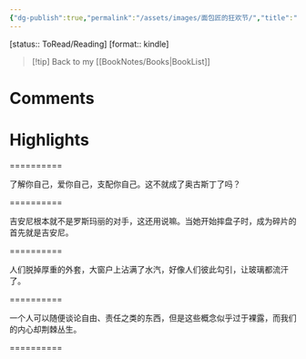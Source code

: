 ```yaml
---
{"dg-publish":true,"permalink":"/assets/images/面包匠的狂欢节/","title":"面包匠的狂欢节","noteIcon":""}
---
```


[status:: ToRead/Reading]
[format:: kindle]

>[!tip] Back to my [[BookNotes/Books\|BookList]]

# Comments

# Highlights

==========

了解你自己，爱你自己，支配你自己。这不就成了奥古斯丁了吗？

==========

吉安尼根本就不是罗斯玛丽的对手，这还用说嘛。当她开始摔盘子时，成为碎片的首先就是吉安尼。

==========

人们脱掉厚重的外套，大窗户上沾满了水汽，好像人们彼此勾引，让玻璃都流汗了。

==========


一个人可以随便谈论自由、责任之类的东西，但是这些概念似乎过于裸露，而我们的内心却荆棘丛生。

==========